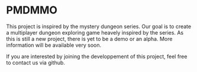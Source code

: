 # PMDMMO

This project is inspired by the mystery dungeon series. Our goal is to create a multiplayer dungeon exploring game heavely inspired by the series.
As this is still a new project, there is yet to be a demo or an alpha.
More information will be available very soon.

If you are interested by joining the developpement of this project, feel free to contact us via github.
